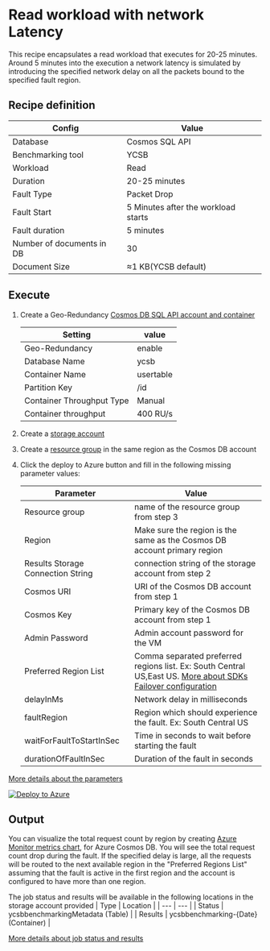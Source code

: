 # Read workload with network Latency

This recipe encapsulates a read workload that executes for 20-25 minutes. Around 5 minutes into the execution a network latency is simulated by introducing the specified network delay on all the packets bound to the specified fault region. 

## Recipe definition 

|  Config   |  Value   |
| --- | --- |
| Database | Cosmos SQL API |
| Benchmarking tool | YCSB |
| Workload | Read |
| Duration | 20-25 minutes |
| Fault Type | Packet Drop |
| Fault Start | 5 Minutes after the workload starts |
| Fault duration | 5 minutes |
| Number of documents in DB | 30 |
| Document Size | ≈1 KB(YCSB default) |

## Execute
1. Create a Geo-Redundancy [Cosmos DB SQL API account and container](https://learn.microsoft.com/en-us/azure/cosmos-db/nosql/quickstart-portal)

   |  Setting   |  value  | 
   | --- | --- |
   | Geo-Redundancy | enable |
   | Database Name | ycsb | 
   | Container Name | usertable | 
   | Partition Key  | /id |
   | Container Throughput Type | Manual |  
   | Container throughput | 400 RU/s |
   


3. Create a [storage account](https://learn.microsoft.com/en-us/azure/storage/common/storage-account-create?tabs=azure-portal) 
4. Create a [resource group](https://learn.microsoft.com/en-us/azure/azure-resource-manager/management/manage-resource-groups-portal) in the same region as the Cosmos DB account 
5. Click the deploy to Azure button and fill in the following missing parameter values:

   |  Parameter   |  Value  |
   | --- | --- |
   | Resource group | name of the resource group from step 3 |
   | Region | Make sure the region is the same as the Cosmos DB account primary region |
   | Results Storage Connection String | connection string of the storage account from step 2 |
   | Cosmos URI  | URI of the Cosmos DB account from step 1 |
   | Cosmos Key  | Primary key of the Cosmos DB account from step 1 |
   | Admin Password | Admin account password for the VM |
   | Preferred Region List | Comma separated preferred regions list. Ex: South Central US,East US.  [More about SDKs Failover configuration](https://learn.microsoft.com/en-us/azure/cosmos-db/nosql/troubleshoot-sdk-availability)|
   | delayInMs | Network delay in milliseconds |
   | faultRegion | Region which should experience the fault. Ex: South Central US |
   | waitForFaultToStartInSec | Time in seconds to wait before starting the fault |
   | durationOfFaultInSec| Duration of the fault in seconds |


 [More details about the parameters](../../#basic-configuration)

[![Deploy to Azure](https://aka.ms/deploytoazurebutton)](https://portal.azure.com/#create/Microsoft.Template/uri/https%3A%2F%2Fraw.githubusercontent.com%2FAzure%2Fazure-db-benchmarking%2Fusers%2Fnakumars%2FdrCapablity%2Fcosmos%2Fsql%2Ftools%2Fjava%2Fycsb%2chaos%2Fnetwork-faults%2Fdelay%2Frecipes%2Ftry-it-read-delay%2Fazuredeploy.json)


## Output
You can visualize the total request count by region by creating [Azure Monitor metrics chart](https://learn.microsoft.com/en-us/azure/azure-monitor/essentials/metrics-getting-started), for Azure Cosmos DB. You will see the total request count drop during the fault. If the specified delay is large, all the requests will be routed to the next available region in the "Preferred Regions List" assuming that the fault is active in the first region and the account is configured to have more than one region. 

The job status and results will be available in the following locations in the storage account provided
| Type | Location |
| --- | --- |
| Status  | ycsbbenchmarkingMetadata (Table) |
| Results | ycsbbenchmarking-{Date} (Container) |

 [More details about job status and results](../../#monitoring)
